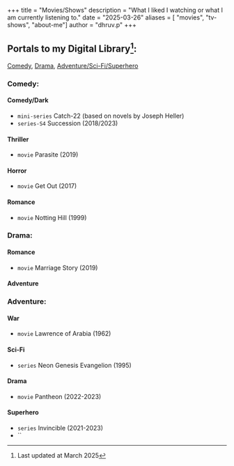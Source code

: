 +++
title = "Movies/Shows"
description = "What I liked I watching or what I am currently listening to."
date = "2025-03-26"
aliases = [ "movies", "tv-shows", "about-me"]
author = "dhruv.p"
+++
## Portals to my Digital Library[^2]:
[Comedy](#comedy), [Drama](#drama), [Adventure/Sci-Fi/Superhero](#adventure)

[^2]: Last updated at March 2025

### Comedy:
#### Comedy/Dark
- `mini-series` Catch-22 (based on novels by Joseph Heller)
- `series-S4` Succession (2018/2023)
#### Thriller
- `movie` Parasite (2019)
#### Horror
- `movie` Get Out (2017)
#### Romance
- `movie` Notting Hill (1999)

### Drama:
#### Romance
- `movie` Marriage Story (2019)
#### Adventure

### Adventure:
#### War
- `movie` Lawrence of Arabia (1962)
#### Sci-Fi
- `series` Neon Genesis Evangelion (1995)
#### Drama
- `movie` Pantheon (2022-2023)
#### Superhero
- `series` Invincible (2021-2023)
- ``

